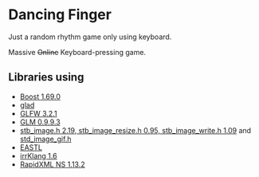 # Dancing Finger
Just a random rhythm game only using keyboard.

Massive ~~Online~~ Keyboard-pressing game.

## Libraries using
* [Boost 1.69.0](https://www.boost.org/)
* [glad](https://github.com/Dav1dde/glad)
* [GLFW 3.2.1](https://www.glfw.org/)
* [GLM 0.9.9.3](https://glm.g-truc.net/)
* [stb_image.h 2.19, stb_image_resize.h 0.95, stb_image_write.h 1.09](https://github.com/nothings/stb) and [std_image_gif.h](https://gist.github.com/urraka/685d9a6340b26b830d49)
* [EASTL](https://github.com/electronicarts/EASTL)
* [irrKlang 1.6](https://www.ambiera.com/irrklang/)
* [RapidXML NS 1.13.2](https://github.com/svgpp/rapidxml_ns)